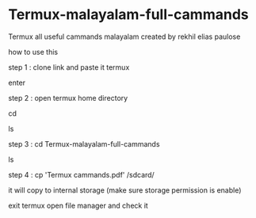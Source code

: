 # Termux-malayalam-full-cammands
Termux all useful cammands malayalam created by rekhil elias paulose

how to use this

step 1 : clone link and paste it termux

enter

step 2 : open termux home directory 

cd 

ls

step 3 : cd Termux-malayalam-full-cammands

ls

step 4 : cp 'Termux cammands.pdf' /sdcard/

it will copy to internal storage (make sure storage permission is enable)

exit termux open file manager and check it

